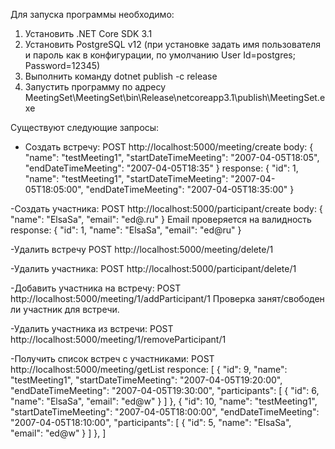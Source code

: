 Для запуска программы необходимо:
1. Установить .NET Core SDK 3.1
2. Установить PostgreSQL v12 (при установке задать имя пользователя и пароль как в конфигурации, по умолчанию User Id=postgres; Password=12345)
3. Выполнить команду dotnet publish -c release
4. Запустить программу по адресу MeetingSet\MeetingSet\bin\Release\netcoreapp3.1\publish\MeetingSet.exe

Существуют следующие запросы:
- Создать встречу:
POST http://localhost:5000/meeting/create 
body:
{
  "name": "testMeeting1",
  "startDateTimeMeeting": "2007-04-05T18:05",
  "endDateTimeMeeting": "2007-04-05T18:35"
}
response:
{
    "id": 1,
    "name": "testMeeting1",
    "startDateTimeMeeting": "2007-04-05T18:05:00",
    "endDateTimeMeeting": "2007-04-05T18:35:00"
}

-Создать участника:
POST http://localhost:5000/participant/create
body:
{
  "name": "ElsaSa",
  "email": "ed@.ru"
}
Email проверяется на валидность
response:
{
    "id": 1,
    "name": "ElsaSa",
    "email": "ed@ru"
}

-Удалить встречу
POST http://localhost:5000/meeting/delete/1

-Удалить участника:
POST  http://localhost:5000/participant/delete/1

-Добавить участника на встречу:
POST  http://localhost:5000/meeting/1/addParticipant/1
Проверка занят/свободен ли участник для встречи.

-Удалить участника из встречи:
POST  http://localhost:5000/meeting/1/removeParticipant/1

-Получить список встреч с участниками:
POST http://localhost:5000/meeting/getList
responce:
[
    {
        "id": 9,
        "name": "testMeeting1",
        "startDateTimeMeeting": "2007-04-05T19:20:00",
        "endDateTimeMeeting": "2007-04-05T19:30:00",
        "participants": [
            {
                "id": 6,
                "name": "ElsaSa",
                "email": "ed@w"
            }
        ]
    },
    {
        "id": 10,
        "name": "testMeeting1",
        "startDateTimeMeeting": "2007-04-05T18:00:00",
        "endDateTimeMeeting": "2007-04-05T18:10:00",
        "participants": [
            {
                "id": 5,
                "name": "ElsaSa",
                "email": "ed@w"
            }
        ]
    },
]